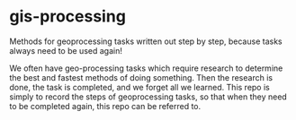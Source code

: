 # gis-processing
Methods for geoprocessing tasks written out step by step, because tasks always need to be used again!

We often have geo-processing tasks which require research to determine the best and fastest methods of 
doing something. Then the research is done, the task is completed, and we forget all we learned. This repo
is simply to record the steps of geoprocessing tasks, so that when they need to be completed again, this repo
can be referred to.
